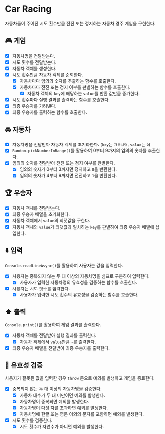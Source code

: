 # Car Racing

자동차들이 주어진 시도 횟수만큼 전진 또는 정지하는 자동차 경주 게임을 구현한다.

## 🎮 게임

- [x] 자동차명을 전달받는다.
- [x] 시도 횟수를 전달받는다.
- [x] 자동차 객체를 생성한다.
- [x] 시도 횟수만큼 자동차 객체를 순회한다.
  - [x] 자동차마다 임의의 숫자를 추출하는 함수를 호출한다.
  - [x] 자동차마다 전진 또는 정지 여부를 판별하는 함수를 호출한다.
    - [x] 자동차 객체의 `key`에 해당하는 `value`를 반환 값만큼 증가한다.
- [x] 시도 횟수마다 실행 결과를 출력하는 함수를 호출한다.
- [x] 최종 우승자를 가려낸다.
- [x] 최종 우승자를 출력하는 함수를 호출한다.

## 🚘 자동차

- [x] 자동차명을 전달받아 자동차 객체를 초기화한다. (`key`는 `자동차명`, `value`는 `0`)
- [x] `Random.pickNumberInRange()`를 활용하여 0부터 9까지의 임의의 숫자를 추출한다.
- [x] 임의의 숫자를 전달받아 전진 또는 정지 여부를 판별한다.
  - [x] 임의의 숫자가 0부터 3까지면 정지하고 `0`을 반환한다.
  - [x] 임의의 숫자가 4부터 9까지면 전진하고 `1`을 반환한다.

## 🏆 우승자

- [x] 자동차 객체를 전달받는다.
- [x] 최종 우승자 배열을 초기화한다.
- [x] 자동차 객체에서 `value`의 최댓값을 구한다.
- [x] 자동차 객체의 `value`가 최댓값과 일치하는 `key`를 판별하여 최종 우승자 배열에 삽입한다.

## ⬇️ 입력

`Console.readLineAsync()`를 활용하여 사용자는 값을 입력한다.

- [x] 사용자는 중복되지 않는 두 대 이상의 자동차명을 쉼표로 구분하여 입력한다.
  - [x] 사용자가 입력한 자동차명의 유효성을 검증하는 함수를 호출한다.
- [x] 사용자는 시도 횟수를 입력한다.
  - [x] 사용자가 입력한 시도 횟수의 유효성을 검증하는 함수를 호출한다.

## ⬆️ 출력

`Console.print()`를 활용하여 게임 결과를 출력한다.

- [x] 자동차 객체를 전달받아 실행 결과를 출력한다.
  - [x] 자동차 객체에서 `value`만큼 `-`를 출력한다.
- [x] 최종 우승자 배열을 전달받아 최종 우승자를 출력한다.

## 🐛 유효성 검증

사용자가 잘못된 값을 입력한 경우 `throw` 문으로 예외를 발생하고 게임을 종료한다.

- [x] 중복되지 않는 두 대 이상의 자동차명을 검증한다.
  - [x] 자동차 대수가 두 대 미만이면 예외를 발생한다.
  - [x] 자동차명이 중복되면 예외를 발생한다.
  - [x] 자동차명이 다섯 자를 초과하면 예외를 발생한다.
  - [x] 자동차명에 한글 또는 영문 이외의 문자를 포함하면 예외를 발생한다.
- [x] 시도 횟수를 검증한다.
  - [x] 시도 횟수가 자연수가 아니면 예외를 발생한다.
